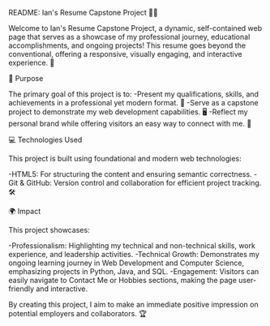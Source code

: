 README: Ian's Resume Capstone Project 📄✨

Welcome to Ian's Resume Capstone Project, a dynamic, self-contained web page that serves as a showcase of my professional journey, educational accomplishments, and ongoing projects! This resume goes beyond the conventional, offering a responsive, visually engaging, and interactive experience. 🚀

🌟 Purpose

The primary goal of this project is to:
-Present my qualifications, skills, and achievements in a professional yet modern format. 💼
-Serve as a capstone project to demonstrate my web development capabilities. 🖥️
-Reflect my personal brand while offering visitors an easy way to connect with me. 🤝

💻 Technologies Used

This project is built using foundational and modern web technologies:

-HTML5: For structuring the content and ensuring semantic correctness.
-Git & GitHub: Version control and collaboration for efficient project tracking. 🛠️

🌍 Impact

This project showcases:

-Professionalism: Highlighting my technical and non-technical skills, work experience, and leadership activities.
-Technical Growth: Demonstrates my ongoing learning journey in Web Development and Computer Science, emphasizing projects in Python, Java, and SQL.
-Engagement: Visitors can easily navigate to Contact Me or Hobbies sections, making the page user-friendly and interactive.

By creating this project, I aim to make an immediate positive impression on potential employers and collaborators. 🏆
